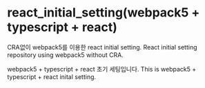 # react_initial_setting(webpack5 + typescript + react)

CRA없이 webpack5를 이용한 react initial setting.
React initial setting repository using webpack5 without CRA.

webpack5 + typescript + react 초기 세팅입니다.
This is webpack5 + typescript + react inital setting.
